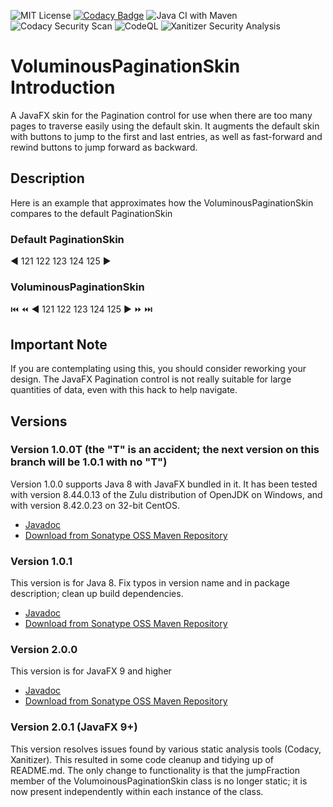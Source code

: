 ![MIT License](https://img.shields.io/badge/license-MIT-green) 
[![Codacy Badge](https://app.codacy.com/project/badge/Grade/8df0d3a8d5ba44feb54f8cab722d04ab)](https://www.codacy.com/gh/Jmcleodfoss/VoluminousPaginationSkin/dashboard?utm_source=github.com&amp;utm_medium=referral&amp;utm_content=Jmcleodfoss/VoluminousPaginationSkin&amp;utm_campaign=Badge_Grade)
![Java CI with Maven](https://github.com/Jmcleodfoss/VoluminousPaginationSkin/workflows/Java%20CI%20with%20Maven/badge.svg)
![Codacy Security Scan](https://github.com/Jmcleodfoss/VoluminousPaginationSkin/workflows/Codacy%20Security%20Scan/badge.svg) 
![CodeQL](https://github.com/Jmcleodfoss/VoluminousPaginationSkin/workflows/CodeQL/badge.svg)
![Xanitizer Security Analysis](https://github.com/Jmcleodfoss/VoluminousPaginationSkin/workflows/Xanitizer%20Security%20Analysis/badge.svg) 

# VoluminousPaginationSkin Introduction
A JavaFX skin for the Pagination control for use when there are too many pages to traverse easily using the
default skin. It augments the default skin with buttons to jump to the first and last entries, as well as
fast-forward and rewind buttons to jump forward as backward.

## Description
Here is an example that approximates how the VoluminousPaginationSkin compares to the default PaginationSkin
### Default PaginationSkin
:arrow_backward: 121 122 123 124 125 :arrow_forward:
### VoluminousPaginationSkin
:previous_track_button: :rewind: :arrow_backward: 121 122 123 124 125 :arrow_forward: :fast_forward: :next_track_button:

## Important Note
If you are contemplating using this, you should consider reworking your design. The JavaFX Pagination control 
is not really suitable for large quantities of data, even with this hack to help navigate.

## Versions
### Version 1.0.0T (the "T" is an accident; the next version on this branch will be 1.0.1 with no "T")
Version 1.0.0 supports Java 8 with JavaFX bundled in it. It has been tested with version 8.44.0.13 of the Zulu distribution of
OpenJDK on Windows, and with version 8.42.0.23 on 32-bit CentOS.
*   [Javadoc](https://javadoc.io/doc/io.github.jmcleodfoss/voluminouspaginationskin/1.0.0T)
*   [Download from Sonatype OSS Maven Repository](https://repo1.maven.org/maven2/io/github/jmcleodfoss/voluminouspaginationskin/1.0.0T/)

### Version 1.0.1
This version is for Java 8.
Fix typos in version name and in package description; clean up build dependencies.
*   [Javadoc](https://javadoc.io/doc/io.github.jmcleodfoss/voluminouspaginationskin/1.0.1)
*   [Download from Sonatype OSS Maven Repository](https://repo1.maven.org/maven2/io/github/jmcleodfoss/voluminouspaginationskin/1.0.1/)

### Version 2.0.0
This version is for JavaFX 9 and higher
*   [Javadoc](https://javadoc.io/doc/io.github.jmcleodfoss/voluminouspaginationskin/2.0.0)
*   [Download from Sonatype OSS Maven Repository](https://repo1.maven.org/maven2/io/github/jmcleodfoss/voluminouspaginationskin/2.0.0/)

### Version 2.0.1 (JavaFX 9+)
This version resolves issues found by various static analysis tools (Codacy, Xanitizer). This resulted in some code cleanup and tidying up of README.md.
The only change to functionality is that the jumpFraction member of the VolumoinousPaginationSkin class is no longer static; it is now present independently within each instance of the class.
